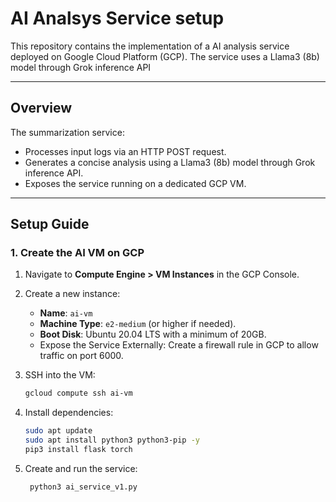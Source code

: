 # AI Analsys Service setup

This repository contains the implementation of a AI analysis service deployed on Google Cloud Platform (GCP). The service uses a Llama3 (8b) model through Grok inference API

---

## **Overview**

The summarization service:
- Processes input logs via an HTTP POST request.
- Generates a concise analysis using a Llama3 (8b) model through Grok inference API.
- Exposes the service running on a dedicated GCP VM.

---

## **Setup Guide**

### **1. Create the AI VM on GCP**
1. Navigate to **Compute Engine > VM Instances** in the GCP Console.
2. Create a new instance:
   - **Name**: `ai-vm`
   - **Machine Type**: `e2-medium` (or higher if needed).
   - **Boot Disk**: Ubuntu 20.04 LTS with a minimum of 20GB.
   - Expose the Service Externally: Create a firewall rule in GCP to allow traffic on port 6000.

3. SSH into the VM:
   ```bash
   gcloud compute ssh ai-vm
3. Install dependencies:
   ```bash
   sudo apt update
   sudo apt install python3 python3-pip -y
   pip3 install flask torch
4. Create and run the service:
   ```bash
    python3 ai_service_v1.py
